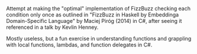 Attempt at making the "optimal" implementation of FizzBuzz checking each condition only once as outlined in "FizzBuzz in Haskell by Embeddinga Domain-Specific Language" by Maciej Piróg (2014) in C#, after seeing it referenced in a talk by Kevlin Henney.

Mostly useless, but a fun exercise in understanding functions and grappling with local functions, lambdas, and function delegates in C#.
